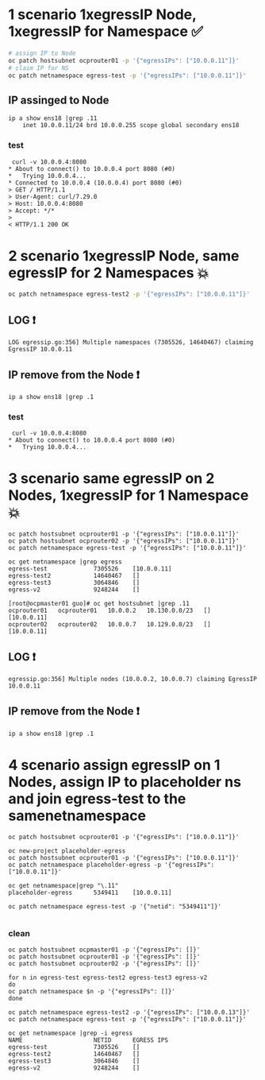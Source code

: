

# 1 scenario 1xegressIP Node, 1xegressIP for Namespace :white_check_mark:
```bash
# assign IP to Node
oc patch hostsubnet ocprouter01 -p '{"egressIPs": ["10.0.0.11"]}'
# claim IP for NS
oc patch netnamespace egress-test -p '{"egressIPs": ["10.0.0.11"]}'
```
## IP assinged to  Node 
```
ip a show ens18 |grep .11
    inet 10.0.0.11/24 brd 10.0.0.255 scope global secondary ens18
 ```
### test 
```
 curl -v 10.0.0.4:8080
* About to connect() to 10.0.0.4 port 8080 (#0)
*   Trying 10.0.0.4...
* Connected to 10.0.0.4 (10.0.0.4) port 8080 (#0)
> GET / HTTP/1.1
> User-Agent: curl/7.29.0
> Host: 10.0.0.4:8080
> Accept: */*
>
< HTTP/1.1 200 OK
```
# 2 scenario 1xegressIP Node, same egressIP for 2 Namespaces :boom:
```bash
oc patch netnamespace egress-test2 -p '{"egressIPs": ["10.0.0.11"]}'
```
## LOG :heavy_exclamation_mark:
```
LOG egressip.go:356] Multiple namespaces (7305526, 14640467) claiming EgressIP 10.0.0.11
```
## IP remove from the Node :heavy_exclamation_mark:
```
ip a show ens18 |grep .1 
```
### test
```
 curl -v 10.0.0.4:8080
* About to connect() to 10.0.0.4 port 8080 (#0)
*   Trying 10.0.0.4...
```

# 3 scenario same egressIP on 2 Nodes, 1xegressIP for 1 Namespace :boom:
```
oc patch hostsubnet ocprouter01 -p '{"egressIPs": ["10.0.0.11"]}'
oc patch hostsubnet ocprouter02 -p '{"egressIPs": ["10.0.0.11"]}'
oc patch netnamespace egress-test -p '{"egressIPs": ["10.0.0.11"]}'
```
```
oc get netnamespace |grep egress
egress-test             7305526    [10.0.0.11]
egress-test2            14640467   []
egress-test3            3064846    []
egress-v2               9248244    []
```
```
[root@ocpmaster01 guo]# oc get hostsubnet |grep .11
ocprouter01   ocprouter01   10.0.0.2   10.130.0.0/23   []             [10.0.0.11]
ocprouter02   ocprouter02   10.0.0.7   10.129.0.0/23   []             [10.0.0.11]
```
## LOG :heavy_exclamation_mark:
```
egressip.go:356] Multiple nodes (10.0.0.2, 10.0.0.7) claiming EgressIP 10.0.0.11
```

## IP remove from the Node :heavy_exclamation_mark:
```
ip a show ens18 |grep .1
```


# 4 scenario assign egressIP on 1 Nodes, assign IP to placeholder ns and join egress-test to the samenetnamespace
```
oc patch hostsubnet ocprouter01 -p '{"egressIPs": ["10.0.0.11"]}'
```
```
oc new-project placeholder-egress
oc patch hostsubnet ocprouter01 -p '{"egressIPs": ["10.0.0.11"]}'
oc patch netnamespace placeholder-egress -p '{"egressIPs": ["10.0.0.11"]}'

oc get netnamespace|grep "\.11"
placeholder-egress      5349411    [10.0.0.11]

oc patch netnamespace egress-test -p '{"netid": "5349411"]}'


```

### clean 
```
oc patch hostsubnet ocpmaster01 -p '{"egressIPs": []}'
oc patch hostsubnet ocprouter01 -p '{"egressIPs": []}'
oc patch hostsubnet ocprouter02 -p '{"egressIPs": []}'
```

```
for n in egress-test egress-test2 egress-test3 egress-v2
do 
oc patch netnamespace $n -p '{"egressIPs": []}'
done
```
```
oc patch netnamespace egress-test2 -p '{"egressIPs": ["10.0.0.13"]}'
oc patch netnamespace egress-test -p '{"egressIPs": ["10.0.0.11"]}'
```
```
oc get netnamespace |grep -i egress
NAME                    NETID      EGRESS IPS
egress-test             7305526    []
egress-test2            14640467   []
egress-test3            3064846    []
egress-v2               9248244    []
```
